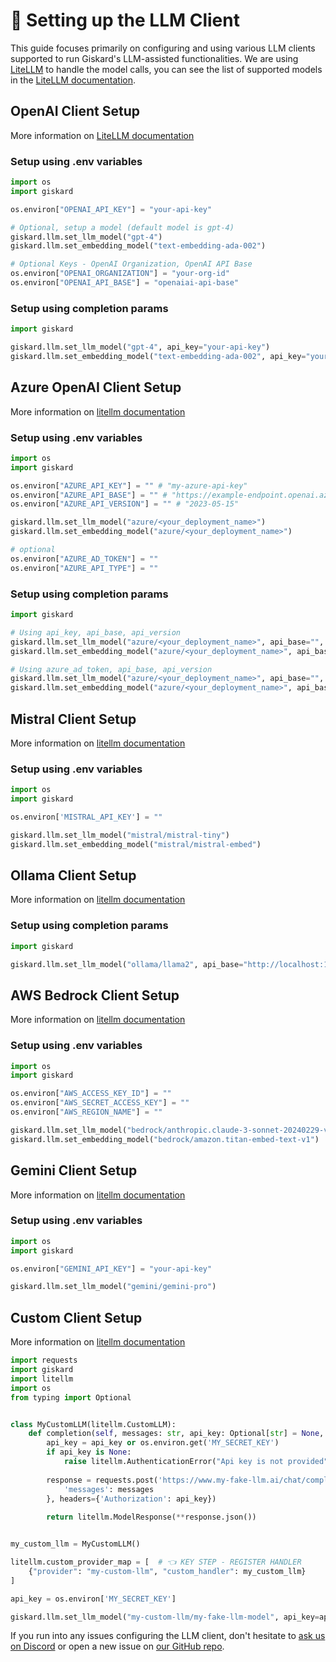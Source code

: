 # 🤖 Setting up the LLM Client

This guide focuses primarily on configuring and using various LLM clients supported to run Giskard's LLM-assisted functionalities. We are using [LiteLLM](https://github.com/BerriAI/litellm) to handle the model calls, you can see the list of supported models in the [LiteLLM documentation](https://docs.litellm.ai/docs/providers).

## OpenAI Client Setup

More information on [LiteLLM documentation](https://docs.litellm.ai/docs/providers/openai)

### Setup using .env variables

```python
import os
import giskard

os.environ["OPENAI_API_KEY"] = "your-api-key"

# Optional, setup a model (default model is gpt-4)
giskard.llm.set_llm_model("gpt-4")
giskard.llm.set_embedding_model("text-embedding-ada-002")

# Optional Keys - OpenAI Organization, OpenAI API Base
os.environ["OPENAI_ORGANIZATION"] = "your-org-id"
os.environ["OPENAI_API_BASE"] = "openaiai-api-base"
```

### Setup using completion params

```python
import giskard

giskard.llm.set_llm_model("gpt-4", api_key="your-api-key")
giskard.llm.set_embedding_model("text-embedding-ada-002", api_key="your-api-key")
```

## Azure OpenAI Client Setup

More information on [litellm documentation](https://docs.litellm.ai/docs/providers/azure)

### Setup using .env variables

```python
import os
import giskard

os.environ["AZURE_API_KEY"] = "" # "my-azure-api-key"
os.environ["AZURE_API_BASE"] = "" # "https://example-endpoint.openai.azure.com"
os.environ["AZURE_API_VERSION"] = "" # "2023-05-15"

giskard.llm.set_llm_model("azure/<your_deployment_name>")
giskard.llm.set_embedding_model("azure/<your_deployment_name>")

# optional
os.environ["AZURE_AD_TOKEN"] = ""
os.environ["AZURE_API_TYPE"] = ""
```

### Setup using completion params

```python
import giskard

# Using api_key, api_base, api_version
giskard.llm.set_llm_model("azure/<your_deployment_name>", api_base="", api_version="", api_key="")
giskard.llm.set_embedding_model("azure/<your_deployment_name>", api_base="", api_version="", api_key="")

# Using azure_ad_token, api_base, api_version
giskard.llm.set_llm_model("azure/<your_deployment_name>", api_base="", api_version="", azure_ad_token="")
giskard.llm.set_embedding_model("azure/<your_deployment_name>", api_base="", api_version="", azure_ad_token="")
```


## Mistral Client Setup

More information on [litellm documentation](https://docs.litellm.ai/docs/providers/mistral)

### Setup using .env variables

```python
import os
import giskard

os.environ['MISTRAL_API_KEY'] = ""

giskard.llm.set_llm_model("mistral/mistral-tiny")
giskard.llm.set_embedding_model("mistral/mistral-embed")

```

## Ollama Client Setup

More information on [litellm documentation](https://docs.litellm.ai/docs/providers/ollama)

### Setup using completion params

```python
import giskard

giskard.llm.set_llm_model("ollama/llama2", api_base="http://localhost:11434") # See supported models here: https://docs.litellm.ai/docs/providers/ollama#ollama-models
```

## AWS Bedrock Client Setup

More information on [litellm documentation](https://docs.litellm.ai/docs/providers/bedrock)

### Setup using .env variables

```python
import os
import giskard

os.environ["AWS_ACCESS_KEY_ID"] = ""
os.environ["AWS_SECRET_ACCESS_KEY"] = ""
os.environ["AWS_REGION_NAME"] = ""

giskard.llm.set_llm_model("bedrock/anthropic.claude-3-sonnet-20240229-v1:0")
giskard.llm.set_embedding_model("bedrock/amazon.titan-embed-text-v1")
```

## Gemini Client Setup

More information on [litellm documentation](https://docs.litellm.ai/docs/providers/gemini)

### Setup using .env variables

```python
import os
import giskard

os.environ["GEMINI_API_KEY"] = "your-api-key"

giskard.llm.set_llm_model("gemini/gemini-pro")
```

## Custom Client Setup

More information on [litellm documentation](https://docs.litellm.ai/docs/providers/custom_llm_server    )

```python
import requests
import giskard
import litellm
import os
from typing import Optional


class MyCustomLLM(litellm.CustomLLM):
    def completion(self, messages: str, api_key: Optional[str] = None, **kwargs) -> litellm.ModelResponse:
        api_key = api_key or os.environ.get('MY_SECRET_KEY')
        if api_key is None:
            raise litellm.AuthenticationError("Api key is not provided")
        
        response = requests.post('https://www.my-fake-llm.ai/chat/completion', json={
            'messages': messages
        }, headers={'Authorization': api_key})
        
        return litellm.ModelResponse(**response.json())


my_custom_llm = MyCustomLLM()

litellm.custom_provider_map = [  # 👈 KEY STEP - REGISTER HANDLER
    {"provider": "my-custom-llm", "custom_handler": my_custom_llm}
]

api_key = os.environ['MY_SECRET_KEY']

giskard.llm.set_llm_model("my-custom-llm/my-fake-llm-model", api_key=api_key)
```

If you run into any issues configuring the LLM client, don't hesitate to [ask us on Discord](https://discord.com/invite/ABvfpbu69R) or open a new issue on [our GitHub repo](https://github.com/Giskard-AI/giskard).
